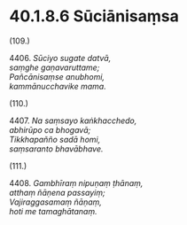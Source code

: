# 40.1.8.6 Sūciānisaṃsa

(109.)

4406\. _Sūciyo sugate datvā,_  
_saṃghe gaṇavaruttame;_  
_Pañcānisaṃse anubhomi,_  
_kammānucchavike mama._  

(110.)

4407\. _Na saṃsayo kaṅkhacchedo,_  
_abhirūpo ca bhogavā;_  
_Tikkhapañño sadā homi,_  
_saṃsaranto bhavābhave._  

(111.)

4408\. _Gambhīraṃ nipuṇaṃ ṭhānaṃ,_  
_atthaṃ ñāṇena passayiṃ;_  
_Vajiraggasamaṃ ñāṇaṃ,_  
_hoti me tamaghātanaṃ._

